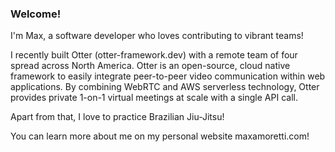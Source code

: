 ### Welcome!

I'm Max, a software developer who loves contributing to vibrant teams!

I recently built Otter (otter-framework.dev) with a remote team of four spread across North America.
Otter is an open-source, cloud native framework to easily integrate peer-to-peer video communication within web applications.
By combining WebRTC and AWS serverless technology, Otter provides private 1-on-1 virtual meetings at scale with a single API call.

Apart from that, I love to practice Brazilian Jiu-Jitsu!

You can learn more about me on my personal website maxamoretti.com!
